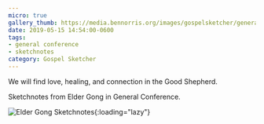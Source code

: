 ```yaml
---
micro: true
gallery_thumb: https://media.bennorris.org/images/gospelsketcher/general-conference/apr-2019/apr-19-gong.jpg
date: 2019-05-15 14:54:00-0600
tags:
- general conference
- sketchnotes
category: Gospel Sketcher
---
```


We will find love, healing, and connection in the Good Shepherd.

Sketchnotes from Elder Gong in General Conference.

![Elder Gong Sketchnotes](https://media.bennorris.org/images/gospelsketcher/general-conference/apr-2019/apr-19-gong.jpg){:loading="lazy"}